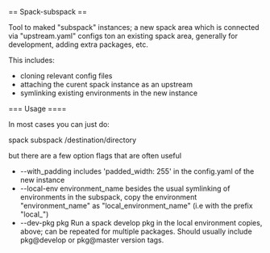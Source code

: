 

== Spack-subspack ==

Tool to maked "subspack" instances; a new spack area which
is connected via "upstream.yaml" configs ton an existing spack
area, generally for development, adding extra packages, etc.

This includes:
* cloning relevant config files
* attaching the curent spack instance as an upstream
* symlinking existing environments in the new instance

=== Usage ====

In most cases you can just do:

  spack subspack /destination/directory

but there are a few option flags that are often useful
  
* --with_padding includes 'padded_width: 255' in the config.yaml of the new instance
* --local-env environment_name  besides the usual symlinking of environments in the subspack, copy the environment "environment_name" as "local_environment_name" (i.e with the prefix "local_") 
* --dev-pkg pkg  Run a spack develop pkg in the local environment copies, above; can be repeated for multiple packages.  Should usually include pkg@develop or pkg@master version tags.

